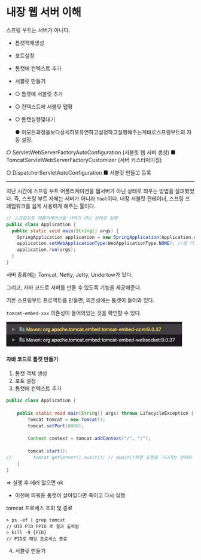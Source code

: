 # 내장 웹 서버 이해

스프링 부트는 서버가 아니다.

* 톰캣객체생성

- 포트설정

- 톰캣에 컨텍스트 추가

- 서블릿 만들기

- ○  톰캣에 서블릿 추가

- ○  컨텍스트에 서블릿 맵핑

- ○  톰캣실행및대기

  ● 이모든과정을보다상세히또유연하고설정하고실행해주는게바로스프링부트의 자동 설정.

○ ServletWebServerFactoryAutoConfiguration (서블릿 웹 서버 생성)
 ■ TomcatServletWebServerFactoryCustomizer (서버 커스터마이징)

○ DispatcherServletAutoConfiguration ■ 서블릿 만들고 등록

---

지난 시간에 스프링 부트 어플리케이션을 웹서버가 아닌 상태로 띄우는 방법을 살펴봤었다. 즉, 스프링 부트 자체는 서버가 아니라 `Tool`이다. 내장 서블릿 컨테이너, 스프링 프레임워크를 쉽게 사용하게 해주는 툴이다.

```java
// 스프링부트 애플리케이션을 서버가 아닌 상태로 실행
public class Application {
  public static void main(String[] args) {
    SpringApplication application = new SpringApplication(Application.class);
    application.setWebApplicationType(WebApplicationType.NONE); //좀 더 빨리 실행되도록 타입 변경
    application.run(args);
  }
}
```



서버 종류에는 Tomcat, Netty, Jetty, Undertow가 있다.

그리고, 자바 코드로 서버를 만들 수 있도록 기능을 제공해준다.

기본 스프링부트 프로젝트를 만들면, 의존성에는 톰캣이 들어와 있다.

`tomcat-embed-xxx` 의존성이 들어와있는 것을 확인할 수 있다.

![image-20200902143245094](images/image-20200902143245094.png)



#### 자바 코드로 톰캣 만들기

1. 톰캣 객체 생성
2. 포트 설정
3. 톰캣에 컨텍스트 추가

```java
public class Application {

    public static void main(String[] args) throws LifecycleException {
        Tomcat tomcat = new Tomcat();
        tomcat.setPort(8080);

        Context context = tomcat.addContext("/", "/");

        tomcat.start();
//        tomcat.getServer().await(); // await()하면 요청을 기다리는 상태로 끝나지 않고 대기하게 된다.
    }
}
```

⇒ 실행 후 에러 없으면 ok

* 이전에 띄워둔 톰캣이 살아있다면 죽이고 다시 실행

tomcat 프로세스 조회 및 종료

```shell
> ps -ef | grep tomcat
// UID PID PPID 로 결과 출력됨
> kill -9 {PID}
// PID로 해당 프로세스 종료
```



4. 서블릿 만들기

 





